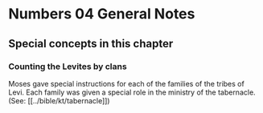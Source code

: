 # Numbers 04 General Notes
## Special concepts in this chapter

### Counting the Levites by clans

Moses gave special instructions for each of the families of the tribes of Levi. Each family was given a special role in the ministry of the tabernacle. (See: [[../bible/kt/tabernacle]])